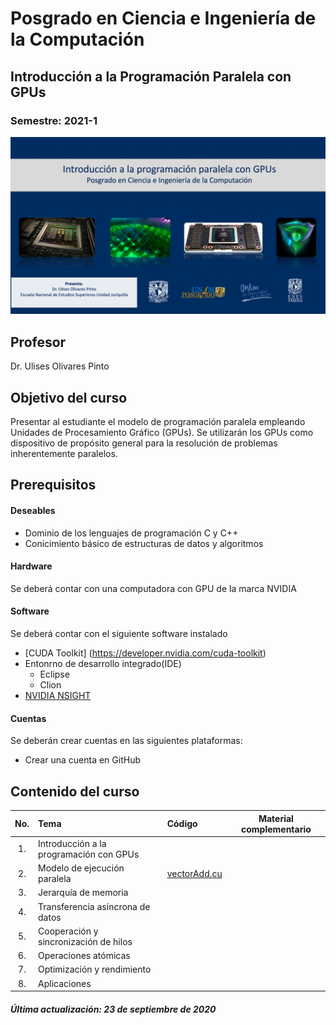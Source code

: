 # Posgrado en Ciencia e Ingeniería de la Computación 
## Introducción a la Programación Paralela con GPUs
###  Semestre: 2021-1
![alt text](figs/logo.png)



## Profesor
 Dr. Ulises Olivares Pinto

## Objetivo del curso
Presentar al estudiante el modelo de programación paralela empleando Unidades de
Procesamiento Gráfico (GPUs). Se utilizarán los GPUs como dispositivo de propósito
general para la resolución de problemas inherentemente paralelos.


## Prerequisitos
#### Deseables
+ Dominio de los lenguajes de programación C y C++ 
+ Conicimiento básico de estructuras de datos y algoritmos

#### Hardware
Se deberá contar con una computadora con GPU de la marca NVIDIA


#### Software
Se deberá contar con el siguiente software instalado 

  + [CUDA Toolkit] (https://developer.nvidia.com/cuda-toolkit)
  + Entonrno de desarrollo integrado(IDE)
    - Eclipse
    - Clion
  + [NVIDIA NSIGHT](https://developer.nvidia.com/nsight-visual-studio-edition)
    

#### Cuentas
Se deberán crear cuentas en las siguientes plataformas:
  + Crear una cuenta en GitHub
  
## Contenido del curso
| No.        | Tema           | Código  |  Material complementario|
| :-------------: |:-------------|:-----| :-----:|
| 1.              |Introducción a la programación con GPUs               |        |          | 
| 2.              |Modelo de ejecución paralela                          | [vectorAdd.cu](code/vectorAdd.cu)        |          | 
| 3.              |Jerarquía de memoria |         |          |   
| 4.              |Transferencia asíncrona de datos                  |         |          |    
| 5.              |Cooperación y sincronización de hilos               |         |          |    
| 6.              |Operaciones atómicas               |         |          |    
| 7.              |Optimización y rendimiento               |         |          |    
| 8.              |Aplicaciones               |         |          |    

##### Última actualización: 23 de septiembre de 2020
